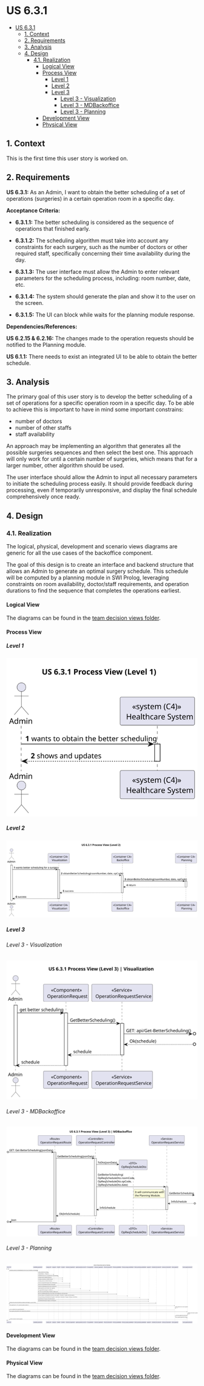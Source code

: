# US 6.3.1

<!-- TOC -->
* [US 6.3.1](#us-631)
  * [1. Context](#1-context)
  * [2. Requirements](#2-requirements)
  * [3. Analysis](#3-analysis)
  * [4. Design](#4-design)
    * [4.1. Realization](#41-realization)
      * [Logical View](#logical-view)
      * [Process View](#process-view)
        * [Level 1](#level-1)
        * [Level 2](#level-2)
        * [Level 3](#level-3)
          * [Level 3 - Visualization](#level-3---visualization)
          * [Level 3 - MDBackoffice](#level-3---mdbackoffice)
          * [Level 3 - Planning](#level-3---planning)
      * [Development View](#development-view)
      * [Physical View](#physical-view)
<!-- TOC -->

## 1. Context

This is the first time this user story is worked on.

## 2. Requirements

**US 6.3.1:** As an Admin, I want to obtain the better scheduling of a set of operations (surgeries) in a certain 
operation room in a specific day.

**Acceptance Criteria:**

- **6.3.1.1:** The better scheduling is considered as the sequence of operations that finished early.

- **6.3.1.2:** The scheduling algorithm must take into account any constraints for each surgery, such as the number of 
doctors or other required staff, specifically concerning their time availability during the day. 

- **6.3.1.3:** The user interface must allow the Admin to enter relevant parameters for the scheduling process, 
including: room number, date, etc.

- **6.3.1.4:** The system should generate the plan and show it to the user on the screen.

- **6.3.1.5:** The UI can block while waits for the planning module response.


**Dependencies/References:**

**US 6.2.15 & 6.2.16:** The changes made to the operation requests should be notified to the Planning module.

**US 6.1.1:** There needs to exist an integrated UI to be able to obtain the better schedule.


## 3. Analysis

The primary goal of this user story is to develop the better scheduling of a set of operations for a specific
operation room in a specific day. To be able to achieve this is important to have in mind some important constrains:

  * number of doctors
  * number of other staffs
  * staff availability

An approach may be implementing an algorithm that generates all the possible surgeries sequences and then select the
best one. This approach will only work for until a certain number of surgeries, which means that for a larger number,
other algorithm should be used.

The user interface should allow the Admin to input all necessary parameters to initiate the scheduling process easily.
It should provide feedback during processing, even if temporarily unresponsive, and display the final schedule
comprehensively once ready.

## 4. Design

### 4.1. Realization

The logical, physical, development and scenario views diagrams are generic for all the use cases of the backoffice component.

The goal of this design is to create an interface and backend structure that allows an Admin to generate an optimal surgery schedule. This schedule will be computed by a planning module in SWI Prolog, leveraging constraints on room availability, doctor/staff requirements, and operation durations to find the sequence that completes the operations earliest.

#### Logical View

The diagrams can be found in the [team decision views folder](../team-decisions/views/general-views.md#1-logical-view).

#### Process View

##### Level 1

![Process View - Level 1](Diagrams/process-view-level-1.svg)

##### Level 2

![Process View - Level 2](Diagrams/process-view-level-2.svg)

##### Level 3
###### Level 3 - Visualization
![Process View - Level 3 | Visualization](Diagrams/process-view-level-3-visualization.svg)

###### Level 3 - MDBackoffice
![Process View - Level 3 | MDBackoffice](Diagrams/process-view-level-3-mdbackoffice.svg)

###### Level 3 - Planning
![Process View - Level 3 | Planning](Diagrams/process-view-level-3-planning.svg)

#### Development View

The diagrams can be found in the [team decision views folder](../team-decisions/views/general-views.md#3-development-view).

#### Physical View

The diagrams can be found in the [team decision views folder](../team-decisions/views/general-views.md#4-physical-view).

